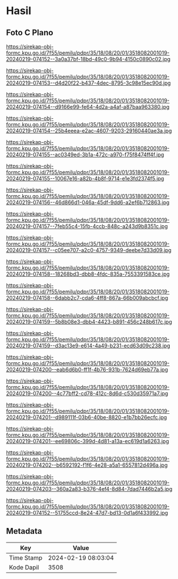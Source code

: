 # Hasil

## Foto C Plano

https://sirekap-obj-formc.kpu.go.id/7f55/pemilu/pdpr/35/18/08/20/01/3518082001019-20240219-074152--3a0a37bf-18bd-49c0-9b94-4150c0890c02.jpg

https://sirekap-obj-formc.kpu.go.id/7f55/pemilu/pdpr/35/18/08/20/01/3518082001019-20240219-074153--d4d20f22-b437-4dec-8795-3c98e15ec90d.jpg

https://sirekap-obj-formc.kpu.go.id/7f55/pemilu/pdpr/35/18/08/20/01/3518082001019-20240219-074154--d9166e99-fe64-4d2a-a4af-a87baa963380.jpg

https://sirekap-obj-formc.kpu.go.id/7f55/pemilu/pdpr/35/18/08/20/01/3518082001019-20240219-074154--25b4eeea-e2ac-4607-9203-29160440ae3a.jpg

https://sirekap-obj-formc.kpu.go.id/7f55/pemilu/pdpr/35/18/08/20/01/3518082001019-20240219-074155--ac0349ed-3b1a-472c-a970-f75f8474ff4f.jpg

https://sirekap-obj-formc.kpu.go.id/7f55/pemilu/pdpr/35/18/08/20/01/3518082001019-20240219-074155--10067e16-a82b-4b8f-9714-e1e3fd2374f5.jpg

https://sirekap-obj-formc.kpu.go.id/7f55/pemilu/pdpr/35/18/08/20/01/3518082001019-20240219-074156--46d866d1-046a-45df-9dd6-a2ef6b712863.jpg

https://sirekap-obj-formc.kpu.go.id/7f55/pemilu/pdpr/35/18/08/20/01/3518082001019-20240219-074157--7feb55c4-15fb-4ccb-848c-a243d9b8351c.jpg

https://sirekap-obj-formc.kpu.go.id/7f55/pemilu/pdpr/35/18/08/20/01/3518082001019-20240219-074157--c05ee707-a2c0-4757-9349-deebe7d33d09.jpg

https://sirekap-obj-formc.kpu.go.id/7f55/pemilu/pdpr/35/18/08/20/01/3518082001019-20240219-074158--18268bd3-dbb8-4fdc-835a-7553391583ce.jpg

https://sirekap-obj-formc.kpu.go.id/7f55/pemilu/pdpr/35/18/08/20/01/3518082001019-20240219-074158--6dabb2c7-cda6-4ff8-867a-66b009abcbcf.jpg

https://sirekap-obj-formc.kpu.go.id/7f55/pemilu/pdpr/35/18/08/20/01/3518082001019-20240219-074159--5b8b08e3-dbb4-4423-b891-456c248b617c.jpg

https://sirekap-obj-formc.kpu.go.id/7f55/pemilu/pdpr/35/18/08/20/01/3518082001019-20240219-074159--d3ac13e9-e614-4a49-b231-ecd63d09c238.jpg

https://sirekap-obj-formc.kpu.go.id/7f55/pemilu/pdpr/35/18/08/20/01/3518082001019-20240219-074200--eab6d6b0-ff1f-4b76-931b-7624d69eb77a.jpg

https://sirekap-obj-formc.kpu.go.id/7f55/pemilu/pdpr/35/18/08/20/01/3518082001019-20240219-074200--4c77bff2-cd78-412c-8d6d-c530d35971a7.jpg

https://sirekap-obj-formc.kpu.go.id/7f55/pemilu/pdpr/35/18/08/20/01/3518082001019-20240219-074201--d989111f-03b6-40be-8820-e1b7bb26ecfc.jpg

https://sirekap-obj-formc.kpu.go.id/7f55/pemilu/pdpr/35/18/08/20/01/3518082001019-20240219-074201--ee69806c-399d-4d81-a13a-ec619d1a6263.jpg

https://sirekap-obj-formc.kpu.go.id/7f55/pemilu/pdpr/35/18/08/20/01/3518082001019-20240219-074202--b6592192-f1f6-4e28-a5a1-6557812d496a.jpg

https://sirekap-obj-formc.kpu.go.id/7f55/pemilu/pdpr/35/18/08/20/01/3518082001019-20240219-074203--360a2a83-b376-4ef4-8d84-7dad7446b2a5.jpg

https://sirekap-obj-formc.kpu.go.id/7f55/pemilu/pdpr/35/18/08/20/01/3518082001019-20240219-074152--51755ccd-8e24-47d7-bd13-0d1a6f433992.jpg


## Metadata

| Key        | Value               |
| ---------- | ------------------- |
| Time Stamp | 2024-02-19 08:03:04 |
| Kode Dapil | 3508                |



